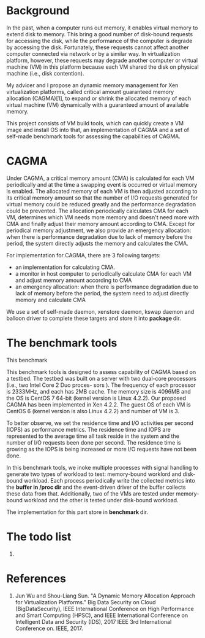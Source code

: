 # Background

In the past, when a computer runs out memory, it enables virtual memory to extend disk to memory. This bring a good number of disk-bound requests for accessing the disk, while the performance of the computer is degrade by accessing the disk. Fortunately, these requests cannot affect another computer connected via network or by a similar way. In virtualization platform, however, these requests may degrade another computer or virtual machine (VM) in this platform because each VM shared the disk on physical machine (i.e., disk contention).

My advicer and I propose an dynamic memory management for Xen virtualization platforms, called critical amount guaranteed memory allocation (CAGMA)[1], to expand or shrink the allocated memory of each virtual machine (VM) dynamically with a guaranteed amount of available memory. 

This project consists of VM build tools, which can quickly create a VM image and install OS into that, an implementation of CAGMA and a set of self-made benchmark tools for assessing the capabilities of CAGMA.

# CAGMA

Under CAGMA, a critical memory amount (CMA) is calculated for each VM periodically and at the time a swapping event is occurred or virtual memory is enabled. The allocated memory of each VM is then adjusted according to its critical memory amount so that the number of I/O requests generated for virtual memory could be reduced greatly and the performance degradation could be prevented. The allocation periodically calculates CMA for each VM, determines which VM needs more memory and doesn't need more with CMA and finally adjust their memory amount according to CMA. Except for periodical memory adjustment, we also provide an emergency allocation: when there is performance degradation due to lack of memory before the period, the system directly adjusts the memory and calculates the CMA.

For implementation for CAGMA, there are 3 following targets:
* an implementation for calculating CMA.
* a monitor in host computer to periodically calculate CMA for each VM and adjust memory amount according to CMA  
* an emergency allocation: when there is performance degradation due to lack of memory before the period, the system need to adjust directly memory and calculate CMA


We use a set of self-made daemon, xenstore daemon, kswap daemon and balloon driver to complete these targets and store it into <strong> package </strong> dir.

## 


# The benchmark tools


This benchmark


This benchmark tools is designed to assess capability of CAGMA based on a testbed. The testbed was built on a server with two dual-core processors (i.e., two Intel Core 2 Duo proces- sors ). The frequency of each processor is 2333MHz, and each has 2MB cache. The memory size is 4096MB and the OS is CentOS 7 64-bit (kernel version is Linux 4.2.2). Our proposed CAGMA has been implemented in Xen 4.2.2. The guest OS of each VM is CentOS 6 (kernel version is also Linux 4.2.2) and number of VM is 3.

To better observe, we set the <srong> residence time and I/O activities per second (IOPS) </strong> as performance metrics. The residence time and IOPS are represented to the average time all task reside in the system and the number of I/O requests been done per second. The residence time is growing as the IOPS is being increased or more I/O requests have not been done.

In this benchmark tools, we inoke multiple processes with signal handling to generate two types of workload to test: memory-bound worklord and disk-bound workload. Each process periodically write the collected metrics into the <strong> buffer in 
/proc dir </strong> and the event-driven driver of the buffer collects these data from that. Additionally, two of the VMs are tested under memory-bound workload and the other is tested under disk-bound workload.

The implementation for this part store in <strong> benchmark </strong> dir.

# The todo list
1. 


# References
1. Jun Wu and Shou-Liang Sun. "A Dynamic Memory Allocation Approach for Virtualization Platforms." Big Data Security on Cloud (BigDataSecurity), IEEE International Conference on High Performance and Smart Computing (HPSC), and IEEE International Conference on Intelligent Data and Security (IDS), 2017 IEEE 3rd International Conference on. IEEE, 2017.
